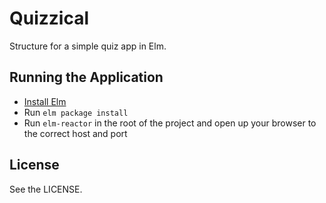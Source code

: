 # Quizzical

Structure for a simple quiz app in Elm.

## Running the Application

* [Install Elm]
* Run `elm package install`
* Run `elm-reactor` in the root of the project and open up your browser to the correct host and port

[Install Elm]: http://elm-lang.org/install

## License

See the LICENSE.
